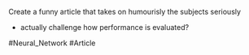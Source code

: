 Create a funny article that takes on humourisly the subjects seriously

- actually challenge how performance is evaluated?

#Neural_Network #Article